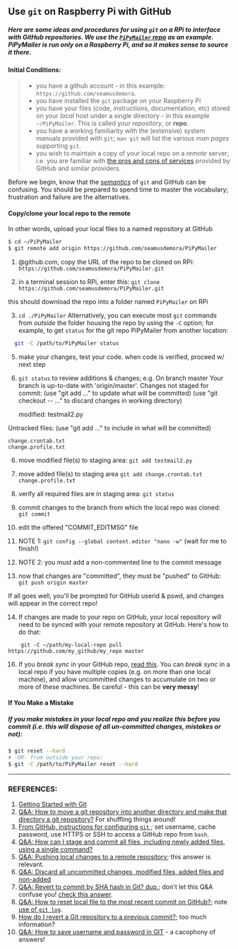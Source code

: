 

## Use `git` on Raspberry Pi with GitHub

##### Here are some ideas and procedures for using `git` on a RPi to interface with GitHub repositories. We use the [`PiPyMailer` repo](https://github.com/seamusdemora/PiPyMailer) as an example. PiPyMailer is run only on a Raspberry Pi, and so it makes sense to source it there.

#### Initial Conditions:


> * you have a github account - in this example: `https://github.com/seamusdemora`. 
> * you have installed the `git` package on your Raspberry Pi
> * you have your files (code, instructions, documentation, etc) stored on your *local* host under a single directory - in this example `~/PiPyMailer`. This is called your *repository*, or **repo**.
> * you have a working familiarity with the (extensive) system manuals provided with `git`; `man git` will list the various *man pages* supporting `git`.
> * you wish to maintain a copy of your local repo on a *remote* server; i.e. you are familiar with [the pros and cons of services](https://duckduckgo.com/?t=ffnt&q=advantages+of+github&ia=web) provided by GitHub and similar providers.

Before we begin, know that the [*semantics*](https://en.wikipedia.org/wiki/Semantics) of `git` and GitHub can be confusing. You should be prepared to spend time to master the vocabulary; frustration and failure are the alternatives.  

#### Copy/clone your local repo to the remote

In other words, upload your local files to a named repository at GitHub

```bash
$ cd ~/PiPyMailer
$ git remote add origin https://github.com/seamusdemora/PiPyMailer
```



1. @github.com, copy the URL of the repo to be cloned on RPi:
    `https://github.com/seamusdemora/PiPyMailer.git` 

2. in a terminal session to RPi, enter this: 
    `git clone https://github.com/seamusdemora/PiPyMailer.git`

  this should download the repo into a folder named `PiPyMailer` on RPi

3. `cd ./PiPyMailer`
   Alternatively, you can execute most `git` commands from *outside* the folder housing the repo by using the `-C` option; for example, to get `status` for the git repo PiPyMailer from another location: 
```bash
  git -C /path/to/PiPyMailer status
```
5. make your changes, test your code. when code is verified, proceed w/ next step
6. `git status` to review additions & changes; e.g.
    On branch master
    Your branch is up-to-date with 'origin/master'.
    Changes not staged for commit:
    	(use "git add <file>..." to update what will be committed)
    	(use "git checkout -- <file>..." to discard changes in working directory)

  	modified:   testmail2.py

  Untracked files:
  	(use "git add <file>..." to include in what will be committed)

  	change.crontab.txt
  	change.profile.txt

6. move modified file(s) to staging area:
    `git add testmail2.py`

7. move added file(s) to staging area
    `git add change.crontab.txt change.profile.txt` 

8. verify all required files are in staging area:
    `git status`

9. commit changes to the branch from which the local repo was cloned:
    `git commit`

10. edit the offered "COMMIT_EDITMSG" file

  1. NOTE 1: `git config --global content.editor "nano -w"` (wait for me to finish!)
  2. NOTE 2: you *must* add a non-commented line to the commit message

11. now that changes are "committed", they must be "pushed" to GitHub: 
      `git push origin master`

   If all goes well, you'll be prompted for GitHub userid & pswd, and changes will
   appear in the correct repo! 

14. If changes are made to your repo on GitHub, your local repository will need to be synced with your remote repository at GitHub. Here's how to do that: 

```
    git -C ~/path/my-local-repo pull https://github.com/my_github/my_repo master
```

16. If you *break sync* in your GitHub repo, [read this](https://github.com/seamusdemora/seamusdemora.github.io/blob/master/MacStuff.md#15-how-to-recover-a-bodged-git-repository). You can *break sync* in a local repo if you have multiple copies (e.g. on more than one local machine), and allow uncommitted changes to accumulate on two or more of these machines. Be careful - this can be **very messy**!  

#### If You Make a Mistake

##### If you make mistakes in your local repo and you realize this *before* you commit (i.e. this will dispose of all un-committed changes, mistakes or not):

```bash
$ git reset --hard
# -OR- from outside your repo: 
$ git -C /path/to/PiPyMailer reset --hard
```



 

---

### REFERENCES:

1. [Getting Started with Git](https://www.taniarascia.com/getting-started-with-git/) 
2. [Q&A: How to move a git repository into another directory and make that directory a git repository?](https://stackoverflow.com/questions/19097259/how-to-move-a-git-repository-into-another-directory-and-make-that-directory-a-gi) For shuffling things around! 
3. [From GitHub, instructions for configuring `git` ](https://help.github.com/en/github/getting-started-with-github/set-up-git); set username, cache password, use HTTPS or SSH to access a GitHub repo from `bash`.
4. [Q&A: How can I stage and commit all files, including newly added files, using a single command?](https://stackoverflow.com/questions/2419249/how-can-i-stage-and-commit-all-files-including-newly-added-files-using-a-singl) 
5. [Q&A: Pushing local changes to a remote repository](https://stackoverflow.com/a/7690136/5395338); this answer is relevant.
6. [Q&A: Discard all uncommitted changes, modified files, added files and non-added](https://stackoverflow.com/questions/55211312/discard-all-uncommitted-changes-modified-files-added-files-and-non-added) 
7. [Q&A: Revert to commit by SHA hash in Git? dup.](https://stackoverflow.com/questions/1895059/revert-to-a-commit-by-a-sha-hash-in-git); don't let this Q&A confuse you! [check this answer](https://stackoverflow.com/a/1895095/5395338).
8. [Q&A: How to reset local file to the most recent commit on GitHub?](https://stackoverflow.com/questions/42754381/how-to-reset-local-file-to-the-most-recent-commit-on-github); note [use of `git log`](https://stackoverflow.com/a/42754451/5395338).
9. [How do I revert a Git repository to a previous commit?](https://stackoverflow.com/questions/4114095/how-do-i-revert-a-git-repository-to-a-previous-commit); too much information? 
10. [Q&A: How to save username and password in GIT](https://stackoverflow.com/questions/35942754/how-to-save-username-and-password-in-git-gitextension) - a cacophony of answers! 

<!--- 

HIDDEN

---

Exported tabs from Chrome re git & GitHub: 

Moving a file to a new location - GitHub Help
https://help.github.com/en/github/managing-files-in-a-repository/moving-a-file-to-a-new-location

Syncing your branch - GitHub Help
https://help.github.com/en/desktop/contributing-to-projects/syncing-your-branch

Getting changes from a remote repository - GitHub Help
https://help.github.com/en/github/using-git/getting-changes-from-a-remote-repository

Adding a remote - GitHub Help
https://help.github.com/en/github/using-git/adding-a-remote

Set up Git - GitHub Help
https://help.github.com/en/github/getting-started-with-github/set-up-git

git - How do I create a folder in a GitHub repository? - Stack Overflow
https://stackoverflow.com/questions/12258399/how-do-i-create-a-folder-in-a-github-repository

git - Reset local repository branch to be just like remote repository HEAD - Stack Overflow
https://stackoverflow.com/questions/1628088/reset-local-repository-branch-to-be-just-like-remote-repository-head

git - How to reset local file to the most recent commit on GitHub? - Stack Overflow
https://stackoverflow.com/questions/42754381/how-to-reset-local-file-to-the-most-recent-commit-on-github

git - Discard all uncommitted changes, modified files, added files and non-added - Stack Overflow
https://stackoverflow.com/questions/55211312/discard-all-uncommitted-changes-modified-files-added-files-and-non-added

Revert to a commit by a SHA hash in Git? - Stack Overflow
https://stackoverflow.com/questions/1895059/revert-to-a-commit-by-a-sha-hash-in-git

--->